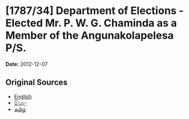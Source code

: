 # [1787/34] Department of Elections - Elected Mr. P. W. G. Chaminda as a Member of the Angunakolapelesa P/S.

**Date:** 2012-12-07

## Original Sources

- [English](https://documents.gov.lk/view/extra-gazettes/2012/12/1787-34_E.pdf)
- [සිංහල](https://documents.gov.lk/view/extra-gazettes/2012/12/1787-34_S.pdf)
- [தமிழ்](https://documents.gov.lk/view/extra-gazettes/2012/12/1787-34_T.pdf)
